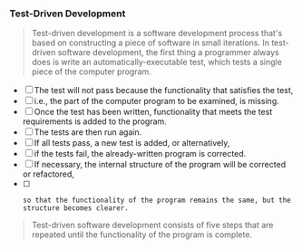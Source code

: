 ### Test-Driven Development
> Test-driven development is a software development process that's based on constructing a piece of software in small iterations. In test-driven software development, the first thing a programmer always does is write an automatically-executable test, which tests a single piece of the computer program.

* [ ] The test will not pass because the functionality that satisfies the test,
* [ ]  i.e., the part of the computer program to be examined, is missing.
* [ ]   Once the test has been written, functionality that meets the test requirements is added to the program.
* [ ]    The tests are then run again.
* [ ]    If all tests pass, a new test is added, or alternatively,
* [ ]    if the tests fail, the already-written program is corrected.
* [ ]    If necessary, the internal structure of the program will be corrected or refactored,
* [ ]     so that the functionality of the program remains the same, but the structure becomes clearer.
> Test-driven software development consists of five steps that are repeated until the functionality of the program is complete.



